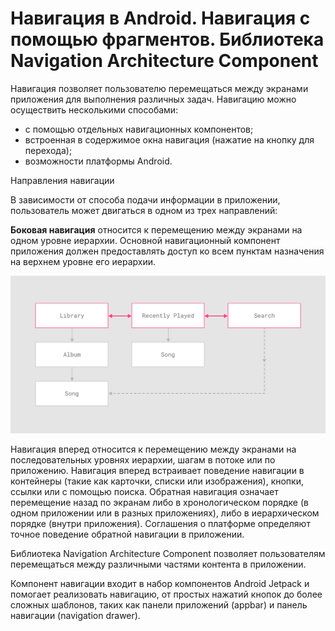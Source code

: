 # Навигация в Android. Навигация с помощью фрагментов. Библиотека Navigation Architecture Component

Навигация позволяет пользователю перемещаться между экранами приложения для выполнения различных задач. Навигацию можно осуществить несколькими способами:

- с помощью отдельных навигационных компонентов;
- встроенная в содержимое окна навигация (нажатие на кнопку для перехода);
- возможности платформы Android.

Направления навигации

В зависимости от способа подачи информации в приложении, пользователь может двигаться в одном из трех направлений:

**Боковая навигация** относится к перемещению между экранами на одном уровне иерархии. Основной навигационный компонент приложения должен предоставлять доступ ко всем пунктам назначения на верхнем уровне его иерархии.

<p align="center" style="margin:auto">
  <img src="img/img_01.png" width="600" />
</p>

Навигация вперед относится к перемещению между экранами на последовательных уровнях иерархии, шагам в потоке или по приложению. Навигация вперед встраивает поведение навигации в контейнеры (такие как карточки, списки или изображения), кнопки, ссылки или с помощью поиска.
Обратная навигация означает перемещение назад по экранам либо в хронологическом порядке (в одном приложении или в разных приложениях), либо в иерархическом порядке (внутри приложения). Соглашения о платформе определяют точное поведение обратной навигации в приложении.


Библиотека Navigation Architecture Component позволяет пользователям перемещаться между различными частями контента в приложении.

Компонент навигации входит в набор компонентов Android Jetpack и помогает реализовать навигацию, от простых нажатий кнопок до более сложных шаблонов, таких как панели приложений (appbar) и панель навигации (navigation drawer).